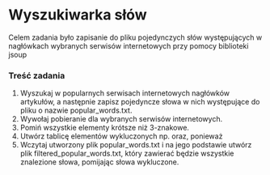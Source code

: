 # Wyszukiwarka słów

Celem zadania było zapisanie do pliku pojedynczych słów występujących w nagłówkach wybranych serwisów internetowych przy pomocy biblioteki jsoup

### Treść zadania

1. Wyszukaj w popularnych serwisach internetowych nagłówków artykułów, a następnie zapisz pojedyncze słowa w nich występujące do pliku o nazwie popular_words.txt.
2. Wywołaj pobieranie dla wybranych serwisów internetowych.
3. Pomiń wszystkie elementy krótsze niż 3-znakowe.
4. Utwórz tablicę elementów wykluczonych np. oraz, ponieważ
5. Wczytaj utworzony plik popular_words.txt i na jego podstawie utwórz plik filtered_popular_words.txt, który zawierać będzie wszystkie znalezione słowa, pomijając słowa
wykluczone.
